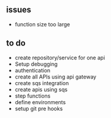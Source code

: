 ## issues

- function size too large

## to do

- create repository/service for one api
- Setup debugging
- authentication
- create all APIs using api gateway
- create sqs integration
- create apis using sqs
- step functions
- define environments
- setup git pre hooks
